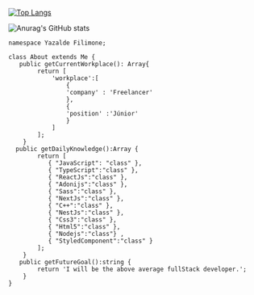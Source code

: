 

[![Top Langs](https://github-readme-stats.vercel.app/api/top-langs/?username=yazaldefilimonepinto&layout=compact)](https://github.com/yazaldefilimonepinto/github-readme-stats&theme=dracula)


![Anurag's GitHub stats](https://github-readme-stats.vercel.app/api?username=yazaldefilimonepinto&show_icons=true&theme=dracula)



``````ts//
namespace Yazalde Filimone;

class About extends Me {
   public getCurrentWorkplace(): Array{
        return [
            'workplace':[
                {
                'company' : 'Freelancer'
                },
                {
                'position' :'Júnior'
                }         
            ]
        ];
    }
  public getDailyKnowledge():Array {
        return [
           { "JavaScript": "class" },
           { "TypeScript":"class" },
           { "ReactJs":"class" },
           { "Adonijs":"class" },
           { "Sass":"class" },
           { "NextJs":"class" },
           { "C++":"class" },
           { "NestJs":"class" },
           { "Css3":"class" },
           { "Html5":"class" },
           { "Nodejs":"class"} ,
           { "StyledComponent":"class" }
        ];
    }
   public getFutureGoal():string {
        return 'I will be the above average fullStack developer.';
    }
}
